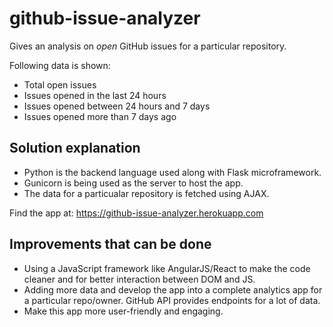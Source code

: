 # github-issue-analyzer
Gives an analysis on *open* GitHub issues for a particular repository.

Following data is shown:
* Total open issues
* Issues opened in the last 24 hours
* Issues opened between 24 hours and 7 days
* Issues opened more than 7 days ago

Solution explanation
--------------------
* Python is the backend language used along with Flask microframework.
* Gunicorn is being used as the server to host the app.
* The data for a particualar repository is fetched using AJAX.

Find the app at: <a href="https://github-issue-analyzer.herokuapp.com" target="_blank">https://github-issue-analyzer.herokuapp.com</a>

Improvements that can be done
-----------------------------
* Using a JavaScript framework like AngularJS/React to make the code cleaner and for better interaction between DOM and JS.
* Adding more data and develop the app into a complete analytics app for a particular repo/owner. GitHub API provides endpoints for a lot of data.
* Make this app more user-friendly and engaging.
